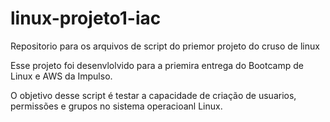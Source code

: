 # linux-projeto1-iac
Repositorio para os arquivos de script do priemor projeto do cruso de linux

Esse projeto foi desenvlolvido para a priemira entrega do Bootcamp de Linux e AWS da Impulso.

O objetivo desse script é testar a capacidade de criação de usuarios, permissões e grupos no sistema operacioanl Linux.
